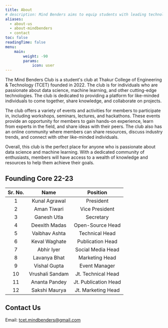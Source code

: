 ```yaml
---
title: About
# description: Mind Benders aims to equip students with leading technologies in more hands-on approach.
aliases:
  - about-us
  - about-mindbenders
  - contact
toc: false
readingTime: false
menu:
    main: 
        weight: -90
        params:
            icon: user
---
```


The Mind Benders Club is a student's club at Thakur College of Engineering & Technology (TCET) founded in 2022. The club is for individuals who are passionate about data science, machine learning, and other cutting-edge technologies. The club is dedicated to providing a platform for like-minded individuals to come together, share knowledge, and collaborate on projects.

The club offers a variety of events and activities for members to participate in, including workshops, seminars, lectures, and hackathons. These events provide an opportunity for members to gain hands-on experience, learn from experts in the field, and share ideas with their peers. The club also has an online community where members can share resources, discuss industry trends, and connect with other like-minded individuals.

Overall, this club is the perfect place for anyone who is passionate about data science and machine learning. With a dedicated community of enthusiasts, members will have access to a wealth of knowledge and resources to help them achieve their goals.

## Founding Core 22-23

| Sr. No. |      Name     |      Position      | 
|:-------:|:-------------:|:------------------:|
|    1    | Kunal Agrawal | President          |
|    2    | Aman Tiwari   | Vice President     |
|    3    | Ganesh Utla   | Secretary          |
|    4    | Deexith Madas | Open-Source Head   |
|    5    | Vaibhav Ashta | Technical Head     |
|    6    | Keval Waghate | Publication Head   |
|    7    | Abhir Iyer    | Social Media Head  |
|    8    | Lavanya Bhat  | Marketing Head     | 
|    9    | Vishal Gupta  | Event Manager      |
|    10   |Vrushali Sandam|Jt. Technical Head  |
|    11   | Ananta Pandey |Jt. Publication Head|
|    12   | Sakshi Maurya |Jt. Marketing Head  |

## Contact Us

Email: tcet.mindbenders@gmail.com
